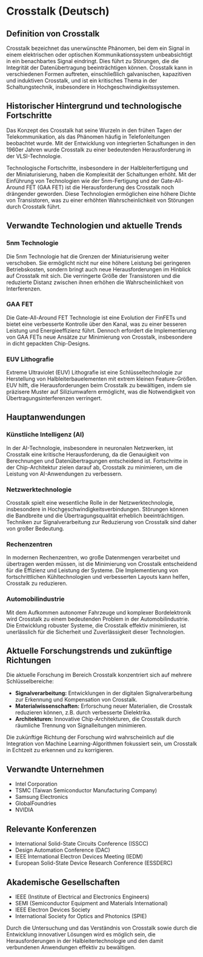 # Crosstalk (Deutsch)

## Definition von Crosstalk
Crosstalk bezeichnet das unerwünschte Phänomen, bei dem ein Signal in einem elektrischen oder optischen Kommunikationssystem unbeabsichtigt in ein benachbartes Signal eindringt. Dies führt zu Störungen, die die Integrität der Datenübertragung beeinträchtigen können. Crosstalk kann in verschiedenen Formen auftreten, einschließlich galvanischen, kapazitiven und induktiven Crosstalk, und ist ein kritisches Thema in der Schaltungstechnik, insbesondere in Hochgeschwindigkeitssystemen.

## Historischer Hintergrund und technologische Fortschritte
Das Konzept des Crosstalk hat seine Wurzeln in den frühen Tagen der Telekommunikation, als das Phänomen häufig in Telefonleitungen beobachtet wurde. Mit der Entwicklung von integrierten Schaltungen in den 1960er Jahren wurde Crosstalk zu einer bedeutenden Herausforderung in der VLSI-Technologie. 

Technologische Fortschritte, insbesondere in der Halbleiterfertigung und der Miniaturisierung, haben die Komplexität der Schaltungen erhöht. Mit der Einführung von Technologien wie der 5nm-Fertigung und der Gate-All-Around FET (GAA FET) ist die Herausforderung des Crosstalk noch drängender geworden. Diese Technologien ermöglichen eine höhere Dichte von Transistoren, was zu einer erhöhten Wahrscheinlichkeit von Störungen durch Crosstalk führt. 

## Verwandte Technologien und aktuelle Trends
### 5nm Technologie
Die 5nm Technologie hat die Grenzen der Miniaturisierung weiter verschoben. Sie ermöglicht nicht nur eine höhere Leistung bei geringeren Betriebskosten, sondern bringt auch neue Herausforderungen im Hinblick auf Crosstalk mit sich. Die verringerte Größe der Transistoren und die reduzierte Distanz zwischen ihnen erhöhen die Wahrscheinlichkeit von Interferenzen.

### GAA FET
Die Gate-All-Around FET Technologie ist eine Evolution der FinFETs und bietet eine verbesserte Kontrolle über den Kanal, was zu einer besseren Leistung und Energieeffizienz führt. Dennoch erfordert die Implementierung von GAA FETs neue Ansätze zur Minimierung von Crosstalk, insbesondere in dicht gepackten Chip-Designs.

### EUV Lithografie
Extreme Ultraviolet (EUV) Lithografie ist eine Schlüsseltechnologie zur Herstellung von Halbleiterbauelementen mit extrem kleinen Feature-Größen. EUV hilft, die Herausforderungen beim Crosstalk zu bewältigen, indem sie präzisere Muster auf Siliziumwafern ermöglicht, was die Notwendigkeit von Übertragungsinterferenzen verringert.

## Hauptanwendungen
### Künstliche Intelligenz (AI)
In der AI-Technologie, insbesondere in neuronalen Netzwerken, ist Crosstalk eine kritische Herausforderung, da die Genauigkeit von Berechnungen und Datenübertragungen entscheidend ist. Fortschritte in der Chip-Architektur zielen darauf ab, Crosstalk zu minimieren, um die Leistung von AI-Anwendungen zu verbessern.

### Netzwerktechnologie
Crosstalk spielt eine wesentliche Rolle in der Netzwerktechnologie, insbesondere in Hochgeschwindigkeitsverbindungen. Störungen können die Bandbreite und die Übertragungsqualität erheblich beeinträchtigen. Techniken zur Signalverarbeitung zur Reduzierung von Crosstalk sind daher von großer Bedeutung.

### Rechenzentren
In modernen Rechenzentren, wo große Datenmengen verarbeitet und übertragen werden müssen, ist die Minimierung von Crosstalk entscheidend für die Effizienz und Leistung der Systeme. Die Implementierung von fortschrittlichen Kühltechnologien und verbesserten Layouts kann helfen, Crosstalk zu reduzieren.

### Automobilindustrie
Mit dem Aufkommen autonomer Fahrzeuge und komplexer Bordelektronik wird Crosstalk zu einem bedeutenden Problem in der Automobilindustrie. Die Entwicklung robuster Systeme, die Crosstalk effektiv minimieren, ist unerlässlich für die Sicherheit und Zuverlässigkeit dieser Technologien.

## Aktuelle Forschungstrends und zukünftige Richtungen
Die aktuelle Forschung im Bereich Crosstalk konzentriert sich auf mehrere Schlüsselbereiche:

- **Signalverarbeitung:** Entwicklungen in der digitalen Signalverarbeitung zur Erkennung und Kompensation von Crosstalk.
- **Materialwissenschaften:** Erforschung neuer Materialien, die Crosstalk reduzieren können, z.B. durch verbesserte Dielektrika.
- **Architekturen:** Innovative Chip-Architekturen, die Crosstalk durch räumliche Trennung von Signalleitungen minimieren.

Die zukünftige Richtung der Forschung wird wahrscheinlich auf die Integration von Machine Learning-Algorithmen fokussiert sein, um Crosstalk in Echtzeit zu erkennen und zu korrigieren.

## Verwandte Unternehmen
- Intel Corporation
- TSMC (Taiwan Semiconductor Manufacturing Company)
- Samsung Electronics
- GlobalFoundries
- NVIDIA

## Relevante Konferenzen
- International Solid-State Circuits Conference (ISSCC)
- Design Automation Conference (DAC)
- IEEE International Electron Devices Meeting (IEDM)
- European Solid-State Device Research Conference (ESSDERC)

## Akademische Gesellschaften
- IEEE (Institute of Electrical and Electronics Engineers)
- SEMI (Semiconductor Equipment and Materials International)
- IEEE Electron Devices Society
- International Society for Optics and Photonics (SPIE)

Durch die Untersuchung und das Verständnis von Crosstalk sowie durch die Entwicklung innovativer Lösungen wird es möglich sein, die Herausforderungen in der Halbleitertechnologie und den damit verbundenen Anwendungen effektiv zu bewältigen.